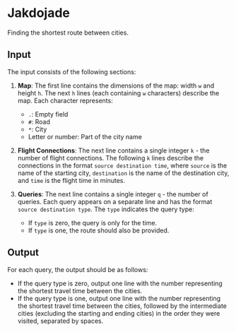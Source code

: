 # Jakdojade

Finding the shortest route between cities.

## Input

The input consists of the following sections:

1. **Map**: The first line contains the dimensions of the map: width `w` and height `h`. The next `h` lines (each containing `w` characters) describe the map. Each character represents:
   - `.`: Empty field
   - `#`: Road
   - `*`: City
   - Letter or number: Part of the city name

2. **Flight Connections**: The next line contains a single integer `k` - the number of flight connections. The following `k` lines describe the connections in the format `source destination time`, where `source` is the name of the starting city, `destination` is the name of the destination city, and `time` is the flight time in minutes.

3. **Queries**: The next line contains a single integer `q` - the number of queries. Each query appears on a separate line and has the format `source destination type`. The `type` indicates the query type:
   - If `type` is zero, the query is only for the time.
   - If `type` is one, the route should also be provided.

## Output

For each query, the output should be as follows:

- If the query type is zero, output one line with the number representing the shortest travel time between the cities.
- If the query type is one, output one line with the number representing the shortest travel time between the cities, followed by the intermediate cities (excluding the starting and ending cities) in the order they were visited, separated by spaces.

